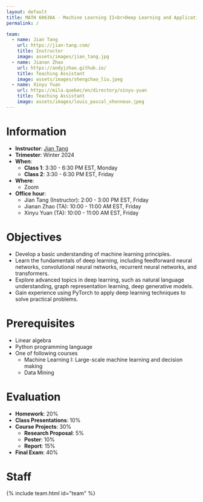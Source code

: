 ```yaml
---
layout: default
title: MATH 60630A - Machine Learning II<br>Deep Learning and Applications
permalink: /

team:
  - name: Jian Tang
    url: https://jian-tang.com/
    title: Instructor
    image: assets/images/jian_tang.jpg
  - name: Jianan Zhao
    url: https://andyjzhao.github.io/
    title: Teaching Assistant
    image: assets/images/shengchao_liu.jpeg
  - name: Xinyu Yuan
    url: https://mila.quebec/en/directory/xinyu-yuan
    title: Teaching Assistant
    image: assets/images/louis_pascal_xhonneux.jpeg
---
```



# Information

- **Instructor**: [Jian Tang]
- **Trimester**: Winter 2024
- **When**:
  - **Class 1**: 3:30 - 6:30 PM EST, Monday
  - **Class 2**: 3:30 - 6:30 PM EST, Friday
- **Where**:
  - Zoom
- **Office hour**:
  - Jian Tang (Instructor): 2:00 - 3:00 PM EST, Friday
  - Jianan Zhao (TA): 10:00 - 11:00 AM EST, Friday
  - Xinyu Yuan (TA): 10:00 - 11:00 AM EST, Friday

[Jian Tang]: https://jian-tang.com
[Quebecor]: https://www.hec.ca/campus/edifices/cote_sainte_catherine/1er_etage/salles_cours/quebecor.html
[BDC]: https://www.hec.ca/campus/edifices/cote_sainte_catherine/1er_etage/salles_cours/bdc.html

# Objectives

- Develop a basic understanding of machine learning principles.
- Learn the fundamentals of deep learning, including feedforward neural networks, convolutional neural networks, recurrent neural networks, and transformers.
- Explore advanced topics in deep learning, such as natural language understanding, graph representation learning, deep generative models.
- Gain experience using PyTorch to apply deep learning techniques to solve practical problems.


[//]: # (- Understand machine learning basics )

[//]: # (- Understand deep learning basics such as feedforward neural networks, convolutional neural networks, and recurrent neural networks)

[//]: # (- Know several advanced topics in deep learning, including applications in natural language understanding, graph representation learning, recommender systems, and deep generative models)

[//]: # (- Learn to use PyTorch for applying deep learning techniques to solve real-world problems)

# Prerequisites

- Linear algebra
- Python programming language
- One of following courses
  - Machine Learning I: Large-scale machine learning and decision making
  - Data Mining

# Evaluation

- **Homework**: 20%
- **Class Presentations**: 10%
- **Course Projects**: 30%
    - **Research Proposal**: 5%
    - **Poster**: 10%
    - **Report**: 15%
- **Final Exam**: 40%

# Staff

{% include team.html id="team" %}
